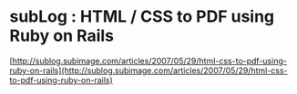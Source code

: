 <!--
id: 2641321
link: http://tumblr.atmos.org/post/2641321/sublog-html-css-to-pdf-using-ruby-on-rails
slug: sublog-html-css-to-pdf-using-ruby-on-rails
date: Tue May 29 2007 21:58:49 GMT-0700 (PDT)
publish: 2007-05-029
tags: 
title: subLog : HTML / CSS to PDF using Ruby on Rails
-->


subLog : HTML / CSS to PDF using Ruby on Rails
==============================================

[http://sublog.subimage.com/articles/2007/05/29/html-css-to-pdf-using-ruby-on-rails](http://sublog.subimage.com/articles/2007/05/29/html-css-to-pdf-using-ruby-on-rails)

